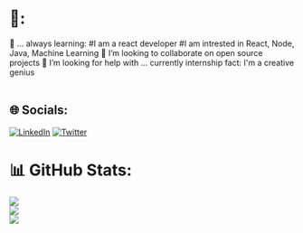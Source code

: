 # 💫:
🌱 ... always learning:
#I am a react developer
#I am intrested in React, Node, Java, Machine Learning
👯 I’m looking to collaborate on open source projects
🤔 I’m looking for help with ... currently internship
fact: I'm a creative genius<br><br>


## 🌐 Socials:
[![LinkedIn](https://img.shields.io/badge/LinkedIn-%230077B5.svg?logo=linkedin&logoColor=white)](https://linkedin.com/in/https://www.linkedin.com/in/olaitan-akano-3488651a2/) [![Twitter](https://img.shields.io/badge/Twitter-%231DA1F2.svg?logo=Twitter&logoColor=white)](https://twitter.com/Olaitan_CG) 


# 📊 GitHub Stats:
![](https://github-readme-stats.vercel.app/api?username=moa-mel&theme=dark&hide_border=false&include_all_commits=true&count_private=true)<br/>
![](https://github-readme-streak-stats.herokuapp.com/?user=moa-mel&theme=dark&hide_border=false)<br/>
![](https://github-readme-stats.vercel.app/api/top-langs/?username=moa-mel&theme=dark&hide_border=false&include_all_commits=true&count_private=true&layout=compact)


